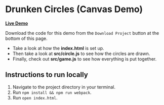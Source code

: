 # Drunken Circles (Canvas Demo)

**[Live Demo][live-demo]**

Download the code for this demo from the `Download Project` button at the bottom
of this page.

* Take a look at how the __index.html__ is set up.
* Then take a look at __src/circle.js__ to see how the circles are drawn.
* Finally, check out __src/game.js__ to see how everything is put together.

[live-demo]: http://appacademy.github.io/DrunkenCircles/

## Instructions to run locally

1. Navigate to the project directory in your terminal.
2. Run `npm install && npm run webpack`.
3. Run `open index.html`.
